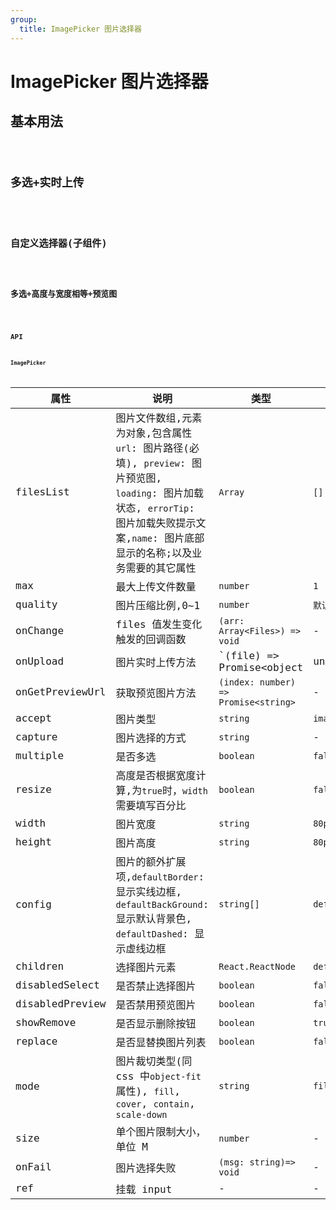 ```yaml
---
group:
  title: ImagePicker 图片选择器
---
```


# ImagePicker 图片选择器

## 基本用法

<code src="./demo/base" />

## 多选+实时上传

<code src="./demo/onUpload" />

## 自定义选择器(子组件)

<code src="./demo/idCard" />

## 多选+高度与宽度相等+预览图

<code src="./demo/resize" />

## API

### ImagePicker

| 属性            | 说明                                                                                                                                                                                       | 类型                                    | 默认值          |
| --------------- | ------------------------------------------------------------------------------------------------------------------------------------------------------------------------------------------ | --------------------------------------- | --------------- |
| filesList       | 图片文件数组,元素为对象,包含属性 `url`: 图片路径(必填), `preview`: 图片预览图, `loading`: 图片加载状态, `errorTip`: 图片加载失败提示文案,`name`: 图片底部显示的名称;以及业务需要的其它属性 | `Array`                                 | `[]`            |
| max             | 最大上传文件数量                                                                                                                                                                           | `number`                                | `1`             |
| quality         | 图片压缩比例,0~1                                                                                                                                                                           | `number`                                | `默认不压缩`    |
| onChange        | files 值发生变化触发的回调函数                                                                                                                                                             | `(arr: Array<Files>) => void`           | -               |
| onUpload        | 图片实时上传方法                                                                                                                                                                           | `(file) => Promise<object | undefined>` | -               |
| onGetPreviewUrl | 获取预览图片方法                                                                                                                                                                           | `(index: number) => Promise<string>`    | -               |
| accept          | 图片类型                                                                                                                                                                                   | `string`                                | `image/*`       |
| capture         | 图片选择的方式                                                                                                                                                                             | `string`                                | -               |
| multiple        | 是否多选                                                                                                                                                                                   | `boolean`                               | `false`         |
| resize          | 高度是否根据宽度计算,为`true`时，`width`需要填写百分比                                                                                                                                     | `boolean`                               | `false`         |
| width           | 图片宽度                                                                                                                                                                                   | `string`                                | `80px`          |
| height          | 图片高度                                                                                                                                                                                   | `string`                                | `80px`          |
| config          | 图片的额外扩展项,`defaultBorder`: 显示实线边框, `defaultBackGround`: 显示默认背景色, `defaultDashed`: 显示虚线边框                                                                         | `string[]`                              | `defaultBorder` |
| children        | 选择图片元素                                                                                                                                                                               | `React.ReactNode`                       | `default`       |
| disabledSelect  | 是否禁止选择图片                                                                                                                                                                           | `boolean`                               | `false`         |
| disabledPreview | 是否禁用预览图片                                                                                                                                                                           | `boolean`                               | `false`         |
| showRemove      | 是否显示删除按钮                                                                                                                                                                           | `boolean`                               | `true`          |
| replace         | 是否显替换图片列表                                                                                                                                                                         | `boolean`                               | `false`         |
| mode            | 图片裁切类型(同 css 中`object-fit`属性), `fill`, `cover`, `contain`, `scale-down`                                                                                                          | `string`                                | `fill`          |
| size            | 单个图片限制大小，单位 M                                                                                                                                                                   | `number`                                | -               |
| onFail          | 图片选择失败                                                                                                                                                                               | `(msg: string)=> void`                  | -               |
| ref             | 挂载 input                                                                                                                                                                                 | -                                       | -               |
